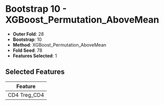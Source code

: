 # Bootstrap 10 - XGBoost_Permutation_AboveMean

- **Outer Fold**: 28
- **Bootstrap**: 10
- **Method**: XGBoost_Permutation_AboveMean
- **Fold Seed**: 78
- **Features Selected**: 1

## Selected Features

| Feature |
|---------|
| CD4 Treg_CD4 |
